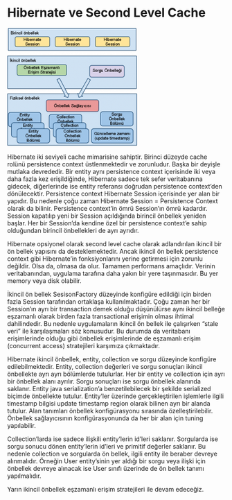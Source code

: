 # Hibernate ve Second Level Cache
![](images/hibernate_second_level_cache.png)

Hibernate iki seviyeli cache mimarisine sahiptir. Birinci düzeyde cache rolünü persistence context üstlenmektedir ve 
zorunludur. Başka bir deyişle mutlaka devrededir. Bir entity aynı persistence context içerisinde iki veya daha fazla kez 
erişildiğinde, Hibernate sadece tek sefer veritabanına gidecek, diğerlerinde ise entity referansı doğrudan persistence 
context’den dönülecektir. Persistence context Hibernate Session içerisinde yer alan bir yapıdır. Bu nedenle çoğu zaman 
Hibernate Session = Persistence Context olarak da bilinir. Persistence context’in ömrü Session’ın ömrü kadardır. Session 
kapatılıp yeni bir Session açıldığında birincil önbellek yeniden başlar. Her bir Session’da kendine özel bir persistence 
context’e sahip olduğundan birincil önbellekleri de ayrı ayrıdır.

Hibernate opsiyonel olarak second level cache olarak adlandırılan ikincil bir ön bellek yapısını da desteklemektedir. 
Ancak ikincil ön bellek persistence context gibi Hibernate’in fonksiyonlarını yerine getirmesi için zorunlu değildir. 
Olsa da, olmasa da olur. Tamamen performans amaçlıdır. Verinin veritabanından, uygulama tarafına daha yakın bir yere 
taşınmasıdır. Bu yer memory veya disk olabilir.

İkincil ön bellek SesisonFactory düzeyinde konfigüre edildiği için birden fazla Session tarafından ortaklaşa kullanılmaktadır. 
Çoğu zaman her bir Session’ın ayrı bir transaction demek olduğu düşünülürse aynı ikincil belleğe eşzamanlı olarak birden 
fazla transactional erişimin olması ihtimal dahilindedir. Bu nedenle uygulamaların ikincil ön bellek ile çalışırken 
“stale veri” ile karşılaşmaları söz konusudur. Bu durumda da veritabanı erişimlerinde olduğu gibi önbellek erişimlerinde 
de eşzamanlı erişim (concurrent access) stratejileri karşımıza çıkmaktadır.

Hibernate ikincil önbellek, entity, collection ve sorgu düzeyinde konfigüre edilebilmektedir. Entity, collection değerleri 
ve sorgu sonuçları ikincil önbellekte ayrı ayrı bölümlerde tutulurlar. Her bir entity ve collection için ayrı bir önbellek 
alanı ayrılır. Sorgu sonuçları ise sorgu önbellek alanında saklanır. Entity java serialization’a benzetilebilecek bir 
şekilde serialized biçimde önbellekte tutulur. Entity’ler üzerinde gerçekleştirilen işlemlerle ilgili timestamp bilgisi 
update timestamp region olarak bilinen ayrı bir alanda tutulur. Alan tanımları önbellek konfigürasyonu sırasında 
özelleştirilebilir. Önbellek sağlayıcısının konfigürasyonunda da her bir alan için tuning yapılabilir.

Collection’larda ise sadece ilişkili entity’lerin id’leri saklanır. Sorgularda ise sorgu sonucu dönen entity’lerin id’leri 
ve primitif değerler saklanır. Bu nedenle collection ve sorgularda ön bellek, ilgili entity ile beraber devreye alınmalıdır. 
Örneğin User entity’sinin yer aldığı bir sorgu veya ilişki için önbellek devreye alınacak ise User sınıfı üzerinde de ön 
bellek tanımı yapılmalıdır.

Yarın ikincil önbellek eşzamanlı erişim stratejileri ile devam edeceğiz.